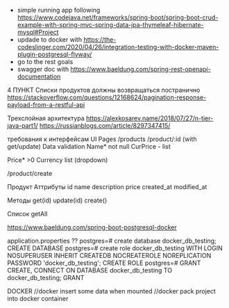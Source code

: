 - simple running app following
  https://www.codejava.net/frameworks/spring-boot/spring-boot-crud-example-with-spring-mvc-spring-data-jpa-thymeleaf-hibernate-mysql#Project
- updade to docker with
https://the-codeslinger.com/2020/04/26/integration-testing-with-docker-maven-plugin-postgresql-flyway/
- go to the rest goals
- swagger doc with
  https://www.baeldung.com/spring-rest-openapi-documentation


4 ПУНКТ
Списки продуктов должны возвращаться постранично
https://stackoverflow.com/questions/12168624/pagination-response-payload-from-a-restful-api


Трехслойная архитектура
https://alexkosarev.name/2018/07/27/n-tier-java-part1/
https://russianblogs.com/article/8297347415/


требования к интерфейсам
UI
Pages
/products
/product/:id (with get/update)
Data validation
Name* not null
CurPrice - list

Price* >0
Currency list (dropdown)

/product/create

Продукт
Аттрибуты
id
name
description
price
created_at
modified_at

Методы
get(id)
update(id)
create()

Список
getAll

https://www.baeldung.com/spring-boot-postgresql-docker


application.properties ??
postgres=# create database docker_db_testing;
CREATE DATABASE
postgres=# create role docker_db_testing WITH LOGIN NOSUPERUSER INHERIT CREATEDB NOCREATEROLE NOREPLICATION PASSWORD 'docker_db_testing';
CREATE ROLE
postgres=# GRANT CREATE, CONNECT ON DATABASE docker_db_testing TO docker_db_testing;
GRANT


DOCKER
//docker insert some data when mounted
//docker pack project into docker container